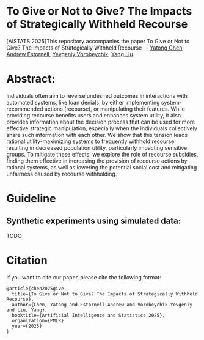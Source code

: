 # To Give or Not to Give? The Impacts of Strategically Withheld Recourse
[AISTATS 2025]This repository accompanies the paper To Give or Not to Give? The Impacts of Strategically Withheld Recourse -- [Yatong Chen](https://github.com/YatongChen/), [Andrew Estornell](https://andrewestornell.github.io/), [Yevgeniy Vorobeychik](https://vorobeychik.com/), [Yang Liu](https://yliuu.com/).

# Abstract: 

 Individuals often aim to reverse undesired outcomes in interactions with automated systems, like loan denials, by either implementing system-recommended actions (recourse), or manipulating their features.
  While providing recourse benefits users and enhances system utility, it also provides information about the decision process that can be used for more effective strategic manipulation, 
   especially when the individuals collectively share such information with each other. 
   We show that this tension leads rational utility-maximizing systems to frequently withhold recourse, resulting in decreased population utility, particularly impacting sensitive groups.
   To mitigate these effects, we explore the role of recourse subsidies, finding them effective in increasing the provision of recourse actions by rational systems, as well as lowering the potential social cost and mitigating unfairness caused by recourse withholding. 


# Guideline

## Synthetic experiments using simulated data:

TODO

# Citation

If you want to cite our paper, please cite the following format:

```
@article{chen2025give,
  title={To Give or Not to Give? The Impacts of Strategically Withheld Recourse},
  author={Chen, Yatong and Estornell,Andrew and Vorobeychik,Yevgeniy and Liu, Yang},
  booktitle={Artificial Intelligence and Statistics 2025},
  organization={PMLR}
  year={2025}
}
```
